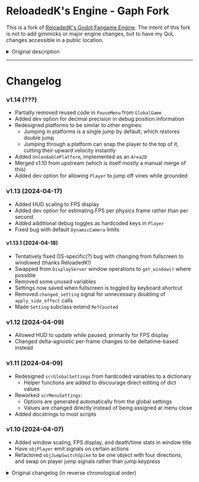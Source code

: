 # ReloadedK's Engine - Gaph Fork

This is a fork of [ReloadedK's Godot Fangame Engine](https://github.com/ReloadedK-git/ReloadedKs-Godot-Fangame-Engine).
The intent of this fork is not to add gimmicks or major engine changes, but to have my QoL changes accessible in a public location.

<details>
<summary>Original description</summary>

# ReloadedK's Godot Fangame Engine

A Godot 4.x fangame engine, created by ReloadedK.

Project started with Godot v4.0.2, which can be adquired at https://godotengine.org/

You can check the [engine's documentation](https://github.com/ReloadedK-git/ReloadedKs-Godot-Fangame-Engine-Docs/blob/main/00_start.md).
</details>

---

# Changelog

### v1.14 (???)

* Partially removed reused code in `PauseMenu` from `GlobalGame`
* Added dev option for decimal precision in debug position information
* Redesigned platforms to be similar to other engines:
    * Jumping in platforms is a single jump by default, which restores double jump
    * Jumping through a platform can snap the player to the top of it, cutting their upward velocity instantly
* Added `UnlandablePlatform`, implemented as an `Area2D`
* Merged v1.10 from upstream (which is itself mostly a manual merge of this)
* Added dev option for allowing `Player` to jump off vines while grounded

### v1.13 (2024-04-17)

* Added HUD scaling to FPS display
* Added dev option for estimating FPS per physics frame rather than per second
* Added additional debug toggles as hardcoded keys in `Player`
* Fixed bug with default `DynamicCamera` limits

#### v1.13.1 (2024-04-18)

* Tentatively fixed OS-specific(?) bug with changing from fullscreen to windowed (thanks ReloadedK!)
* Swapped from `DisplayServer` window operations to `get_window()` where possible
* Removed some unused variables
* Settings now saved when fullscreen is toggled by keyboard shortcut
* Removed `changed_setting` signal for unnecessary doubling of `apply_side_effect` calls
* Made `Setting` subclass extend `RefCounted`

### v1.12 (2024-04-09)

* Allowed HUD to update while paused, primarily for FPS display
* Changed delta-agnostic per-frame changes to be deltatime-based instead

### v1.11 (2024-04-09)

* Redesigned `scrGlobalSettings` from hardcoded variables to a dictionary
    * Helper functions are added to discourage direct editing of dict values
* Reworked `scrMenuSettings`:
    * Options are generated automatically from the global settings
    * Values are changed directly instead of being assigned at menu close
* Added docstrings to most scripts

### v1.10 (2024-04-07)

* Added window scaling, FPS display, and death/time stats in window title
* Have `objPlayer` emit signals on certain actions
* Refactored `objJumpSwitchSpike` to be one object with four directions, and swap on player jump signals rather than jump keypress

<details>
<summary>Original changelog (in reverse chronological order)</summary>

# Change-log
### v1.10 (22-04-2024)

*Special thanks to Gaph and her fork of this engine for the many QOL improvements and observations, some of which became part of this update.*

* ***objWarpTransition*** no longer takes focus away from the mouse.
* ***scrGlobalSettings*** does not get reloaded after opening the pause menu.
* Window handling operations no longer use DisplayServer, fixing some window mode related bugs in different OS.
* ***objJumpSwitchSpike*** has been refactored.
* Added new debug-related functionality to ***objPlayer***.
* Added new debug-related visual information to ***objHUD***.
* Added window scaling and window scaling settings to ***rMenuSettings***.
* Added FPS display, time and death counters to the window title bar.
* Removed unnecessary functions in ***scrGlobalGame***.
* Minor changes to ***scrGlobalGame***.
* Minor changes to ***rMenuSettings***.
* Quitting to the main menu from the pause menu now behaves differently.
* Added new sound effect to ***objFadingBlock***.

### v1.9 (01-02-24)

* Fixed small visual bug for ***objLaserDynamic***.
* Added sprite for ***objFadingBlock*** which acts as a visual indicator.
* Added a "sound_stop" function to the sound manager.
* Minor changes to ***rMenuFiles*** (mostly sfx related).
* Camera scrolling for ***rMenuSettings*** and ***rMenuControls*** is now handled automatically.
* Changed ***objCollectableItem*** to work with the updated item saving system.
* Older savefiles are now compatible with newer ones.
* Changed the way items/collectables are handled.
* Items/collectables will remain "collected" even when changing rooms, but a save still needs to be performed to store them permanently.
* Changed ***scrGlobalGame*** to accomodate the new items/collectables and pause system.
* Added support for multiple pause menus/screens.
* Updated ***objPauseMenuMain***.
* Added ***objPauseMenuItems*** and ***objPauseItem***.
* Added support for title screens.
* Added new ***rTitle*** room.

### v1.8 (09-01-2024)

* Added a new main menu room.
* Separated menus based on their individual functions (main menu, file selection menu, options menu, controls menu).
* Added a time and death counter for each file.
* Changed the text displayed on the file menu's options.
* Made visual changes to ***rRoomSelection***.
* Locked background scenes for some rooms, including menus.
* Added a new testing room ***rTestingRoom04***.
* Made small tweaks to ***objPlayer*** to make vertical speeds more accurate to traditional fangame physics (credits to RndGuy).
* ***objSavePoint*** now uses its entire 32x32p sprite as a collision area for bullets.
* Added a new background, shader, sound effect and sprites.
* Optimized several collision checking nodes.
* Added a new collision check for ***objPlayer*** (for sheep blocks).
* Optimized the way ***objWater***, ***objTrigger*** and ***objMultiTrigger*** works.
* Removed ***sprWater*** and ***sprTrigger***, since they were no longer necessary.
* Removed script for ***objWater***.
* Checked the "local to scene" property for ***objWater***, ***objTrigger***, ***objMultiTrigger*** and ***objSignProximity***.
* Added several block-based gimmicks (***objFadingBlock, objBouncyBlock, objSpikeBlock***, ***objSheepBlocks***).
* Added manual zooming to ***objCameraDynamic*** and ***objCameraFixed***.
* Added ***objCollisionDialogSpawner***.
* Added extra dialog scene for ***objCollisionDialogSpawner***.
* Made changes to ***scrGlobalGame*** and ***scrPauseMenu*** due to the new dialog spawner.
* Updated licenses and credits.

### v1.7 (24-12-23)

* Added multi-trigger system.
* Added a simpler, collision activated text sign.
* Modified ***objHUD*** and added a notification popup when finding items or collectables.
* Cameras and HUD can be scaled now.
* Added raycast-based lasers (static and dynamic).
* Very minor edits to ***objPlayer***
* Fixed a major bug with ***objCollectableItem***, and slightly changed the way it works due to ***objHUD***'s updates.
* ***objBackgroundMenus*** now uses a scroll shader.
* Both ***objCameraDynamic*** and ***objCameraFixed*** have been updated to work with the new camera zoom scaling.
* Changed the font for the triggers and made the text easier to read.
* Added extra settings to the settings menu (Camera Zoom and HUD Scaling).
* Updated the settings and controls menu to allow for infinite options, alongside visual improvements.
* Camera zoom is now 1x by default.
* Added new rooms (***rRoomSelection***, ***rTestRoom03***).
* Minor updates to several objects.

### v1.6 (07-12-23)

* Engine ported to Godot v4.2 while maintaining compatibility with older versions.
* Modified ***objPlayer***. The xscale variable is now a boolean instead of a float. The function ***set_first_time_saving()*** is called from ***_physics_process()*** due to v4.2's changes.
* Jump particles generated from the player now use a timer to free themselves.
* Save points don't autostart their timers by default.
* Renamed some variables for ***objInvisibleBlock*** so they don't conflict with engine variable names.
* Modified ***objWarp***'s script to be compatible with v4.2.
* ***objHUD***'s debug mode mouse pointer now follows ***objPlayer***'s xscale, and is compatible with v4.2.
* Modified ***scrGlobalGame*** to work with v4.2.
* ***scrSettingsMenu*** now shows "Reset to Defaults" instead of "Reset".
* FileSystem folders are now colored.

### v1.5 (24-10-23)

* Small fix for the player script. The input for the controller stick doesn't need to go all the way to get detected.

### v1.4 (23-10-23)

* Numpad arrows and controller stick can be used to control the player or interact with different objects, if the setting is toggled on.
* Added an "extra keys" option in the settings menu.
* Added extra functionality to the player (movement, walljumping) and dialog sign (interaction).
* Added extra actions in the input map.

### v1.3 (30-09-23)

* Changed ***objInvisibleBlock***.
* Slightly reduced volume for ***sndBlockChange***.

### v1.2 (09-09-23)

* Window position is kept when switching from windowed to fullscreen mode.

### v1.1 (10-07-23)

* Updated to work with Godot 4.1.
* Changed default renderer to ***Compatibility***.
* Changed ***objMovingPlatform*** and ***objMovingBlock***.
* Minor change to ***objHUD***.

### v1.0 (09-07-23)

* Initial release.

</details>
